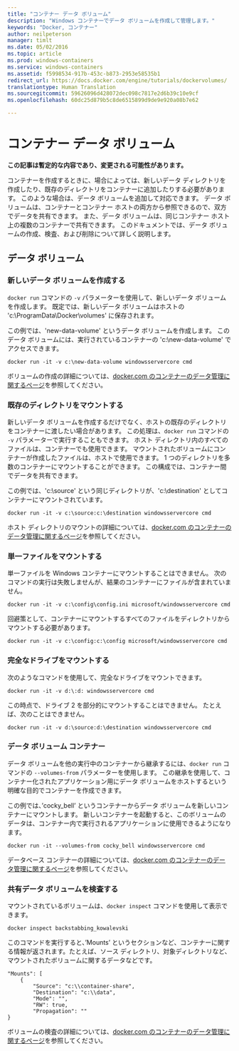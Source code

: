 ```yaml
---
title: "コンテナー データ ボリューム"
description: "Windows コンテナーでデータ ボリュームを作成して管理します。"
keywords: "Docker, コンテナー"
author: neilpeterson
manager: timlt
ms.date: 05/02/2016
ms.topic: article
ms.prod: windows-containers
ms.service: windows-containers
ms.assetid: f5998534-917b-453c-b873-2953e58535b1
redirect_url: https://docs.docker.com/engine/tutorials/dockervolumes/
translationtype: Human Translation
ms.sourcegitcommit: 59626096d428072dec098c7817e2d6b39c10e9cf
ms.openlocfilehash: 60dc25d879b5c8de6515899d9de9e920a08b7e62

---
```


# コンテナー データ ボリューム

**この記事は暫定的な内容であり、変更される可能性があります。** 

コンテナーを作成するときに、場合によっては、新しいデータ ディレクトリを作成したり、既存のディレクトリをコンテナーに追加したりする必要があります。 このような場合は、データ ボリュームを追加して対応できます。 データ ボリュームは、コンテナーとコンテナー ホストの両方から参照できるので、双方でデータを共有できます。 また、データ ボリュームは、同じコンテナー ホスト上の複数のコンテナーで共有できます。 このドキュメントでは、データ ボリュームの作成、検査、および削除について詳しく説明します。

## データ ボリューム

### 新しいデータ ボリュームを作成する

`docker run` コマンドの `-v` パラメーターを使用して、新しいデータ ボリュームを作成します。 既定では、新しいデータ ボリュームはホストの 'c:\ProgramData\Docker\volumes' に保存されます。

この例では、'new-data-volume' というデータ ボリュームを作成します。 このデータ ボリュームには、実行されているコンテナーの 'c:\new-data-volume' でアクセスできます。

```none
docker run -it -v c:\new-data-volume windowsservercore cmd
```

ボリュームの作成の詳細については、[docker.com のコンテナーのデータ管理に関するページ](https://docs.docker.com/engine/userguide/containers/dockervolumes/#data-volumes)を参照してください。

### 既存のディレクトリをマウントする

新しいデータ ボリュームを作成するだけでなく、ホストの既存のディレクトリをコンテナーに渡したい場合があります。 この処理は、`docker run` コマンドの `-v` パラメーターで実行することもできます。 ホスト ディレクトリ内のすべてのファイルは、コンテナーでも使用できます。 マウントされたボリュームにコンテナーが作成したファイルは、ホストで使用できます。 1 つのディレクトリを多数のコンテナーにマウントすることができます。 この構成では、コンテナー間でデータを共有できます。

この例では、'c:\source' という同じディレクトリが、'c:\destination' としてコンテナーにマウントされています。

```none
docker run -it -v c:\source:c:\destination windowsservercore cmd
```

ホスト ディレクトリのマウントの詳細については、[docker.com のコンテナーのデータ管理に関するページ](https://docs.docker.com/engine/userguide/containers/dockervolumes/#mount-a-host-directory-as-a-data-volume)を参照してください。

### 単一ファイルをマウントする

単一ファイルを Windows コンテナーにマウントすることはできません。 次のコマンドの実行は失敗しませんが、結果のコンテナーにファイルが含まれていません。 

```none
docker run -it -v c:\config\config.ini microsoft/windowsservercore cmd
```

回避策として、コンテナーにマウントするすべてのファイルをディレクトリからマウントする必要があります。

```none
docker run -it -v c:\config:c:\config microsoft/windowsservercore cmd
```

### 完全なドライブをマウントする

次のようなコマンドを使用して、完全なドライブをマウントできます。

```none
docker run -it -v d:\:d: windowsservercore cmd
```

この時点で、ドライブ 2 を部分的にマウントすることはできません。 たとえば、次のことはできません。

```none
docker run -it -v d:\source:d:\destination windowsservercore cmd
```

### データ ボリューム コンテナー

データ ボリュームを他の実行中のコンテナーから継承するには、`docker run` コマンドの `--volumes-from` パラメーターを使用します。 この継承を使用して、コンテナー化されたアプリケーション用にデータ ボリュームをホストするという明確な目的でコンテナーを作成できます。 

この例では、’cocky_bell’ というコンテナーからデータ ボリュームを新しいコンテナーにマウントします。 新しいコンテナーを起動すると、このボリュームのデータは、コンテナー内で実行されるアプリケーションに使用できるようになります。  

```none
docker run -it --volumes-from cocky_bell windowsservercore cmd
```

データベース コンテナーの詳細については、[docker.com のコンテナーのデータ管理に関するページ](https://docs.docker.com/engine/userguide/containers/dockervolumes/#mount-a-host-file-as-a-data-volume)を参照してください。

### 共有データ ボリュームを検査する

マウントされているボリュームは、`docker inspect` コマンドを使用して表示できます。

```none
docker inspect backstabbing_kowalevski
```

このコマンドを実行すると、’Mounts’ というセクションなど、コンテナーに関する情報が返されます。たとえば、ソース ディレクトリ、対象ディレクトリなど、マウントされたボリュームに関するデータなどです。

```none
"Mounts": [
    {
        "Source": "c:\\container-share",
        "Destination": "c:\\data",
        "Mode": "",
        "RW": true,
        "Propagation": ""
}
```

ボリュームの検査の詳細については、[docker.com のコンテナーのデータ管理に関するページ](https://docs.docker.com/engine/userguide/containers/dockervolumes/#locating-a-volume)を参照してください。




<!--HONumber=Sep16_HO2-->


